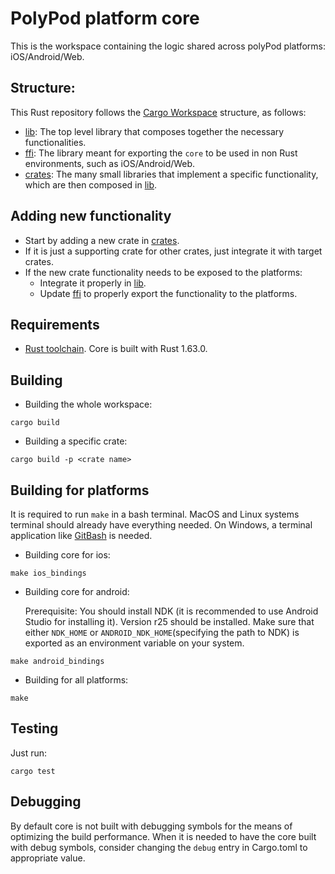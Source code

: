 # PolyPod platform core

This is the workspace containing the logic shared across polyPod platforms: iOS/Android/Web.

## Structure:

This Rust repository follows the [Cargo Workspace](https://doc.rust-lang.org/cargo/reference/workspaces.html) structure, as follows:

- [lib](lib): The top level library that composes together the necessary functionalities.
- [ffi](ffi): The library meant for exporting the `core` to be used in non Rust environments, such as iOS/Android/Web.
- [crates](crates): The many small libraries that implement a specific functionality, which are then composed in [lib](lib).

## Adding new functionality

- Start by adding a new crate in [crates](crates).
- If it is just a supporting crate for other crates, just integrate it with target crates.
- If the new crate functionality needs to be exposed to the platforms:
    - Integrate it properly in [lib](lib).
    - Update [ffi](ffi) to properly export the functionality to the platforms.

## Requirements

- [Rust toolchain](https://www.rust-lang.org/tools/install). Core is built with Rust 1.63.0.

## Building


- Building the whole workspace:
```shell
cargo build
```

- Building a specific crate:
```shell
cargo build -p <crate name>
```

## Building for platforms

It is required to run `make` in a bash terminal. MacOS and Linux systems terminal should
already have everything needed. On Windows, a terminal application like
[GitBash](https://gitforwindows.org) is needed.

- Building core for ios:
```shell
make ios_bindings
```

- Building core for android:

    Prerequisite: You should install NDK (it is recommended to use Android Studio for installing it). Version r25 should be installed. Make sure that either `NDK_HOME` or `ANDROID_NDK_HOME`(specifying the path to NDK) is exported as an environment variable on your system.

```shell
make android_bindings
```

- Building for all platforms:

```shell
make
```

## Testing

Just run:

    cargo test

## Debugging

By default core is not built with debugging symbols for the means of optimizing the build performance. When it is needed to have the core built with debug symbols, consider changing the `debug` entry in Cargo.toml to appropriate value.
